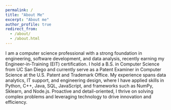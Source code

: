 ```yaml
---
permalink: /
title: "About Me"
excerpt: "About me"
author_profile: true
redirect_from: 
  - /about/
  - /about.html
---
```


I am a computer science professional with a strong foundation in engineering, software development, and data analysis, recently earning my Engineer-in-Training (EIT) certification. I hold a B.S. in Computer Science from UC San Diego and currently serve as a Patent Examiner in Computer Science at the U.S. Patent and Trademark Office. My experience spans data analytics, IT support, and engineering design, where I have applied skills in Python, C++, Java, SQL, JavaScript, and frameworks such as NumPy, Sklearn, and Node.js. Proactive and detail-oriented, I thrive on solving complex problems and leveraging technology to drive innovation and efficiency.




